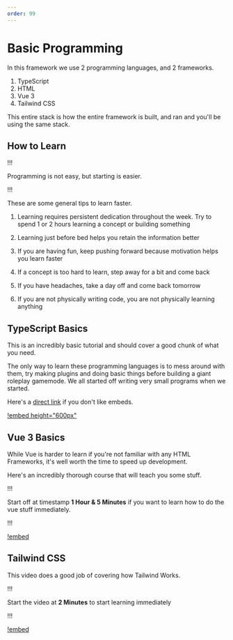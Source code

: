 ```yaml
---
order: 99
---
```


# Basic Programming

In this framework we use 2 programming languages, and 2 frameworks.

1. TypeScript
2. HTML
3. Vue 3
4. Tailwind CSS

This entire stack is how the entire framework is built, and ran and you'll be using the same stack.

## How to Learn

!!!

Programming is not easy, but starting is easier.

!!!

These are some general tips to learn faster.

1. Learning requires persistent dedication throughout the week. Try to spend 1 or 2 hours learning a concept or building something

2. Learning just before bed helps you retain the information better

3. If you are having fun, keep pushing forward because motivation helps you learn faster

4. If a concept is too hard to learn, step away for a bit and come back

5. If you have headaches, take a day off and come back tomorrow

6. If you are not physically writing code, you are not physically learning anything

## TypeScript Basics

This is an incredibly basic tutorial and should cover a good chunk of what you need.

The only way to learn these programming languages is to mess around with them, try making plugins and doing basic things before building a giant roleplay gamemode. We all started off writing very small programs when we started.

Here's a [direct link](https://learnxinyminutes.com/docs/typescript/) if you don't like embeds.

[!embed height="600px"](https://learnxinyminutes.com/docs/typescript/)

## Vue 3 Basics

While Vue is harder to learn if you're not familiar with any HTML Frameworks, it's well worth the time to speed up development.

Here's an incredibly thorough course that will teach you some stuff.

!!!

Start off at timestamp **1 Hour & 5 Minutes** if you want to learn how to do the vue stuff immediately.

!!!

[!embed](https://www.youtube.com/watch?v=I_xLMmNeLDY)

## Tailwind CSS

This video does a good job of covering how Tailwind Works.

!!!

Start the video at **2 Minutes** to start learning immediately

!!!

[!embed](https://www.youtube.com/watch?v=pB1oed_10IA)
